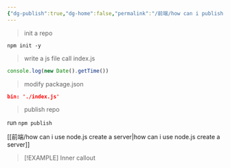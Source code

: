 ```yaml
---
{"dg-publish":true,"dg-home":false,"permalink":"/前端/how can i publish a package to npm/","dgPassFrontmatter":true,"noteIcon":"2"}
---
```



>init a repo

`npm init -y`


>write a  js file call index.js


```js
console.log(new Date().getTime())
```

>modify package.json

```json
bin: './index.js'
```

>publish repo


run `npm publish `

[[前端/how can i use node.js create a server\|how can i use node.js create a server]]

 > [!EXAMPLE] Inner callout

<script src="https://utteranc.es/client.js"
        repo="BB-Code/digitalgarden"
        issue-term="pathname"
        theme="github-dark-orange"
        crossorigin="anonymous"
        async>
</script>